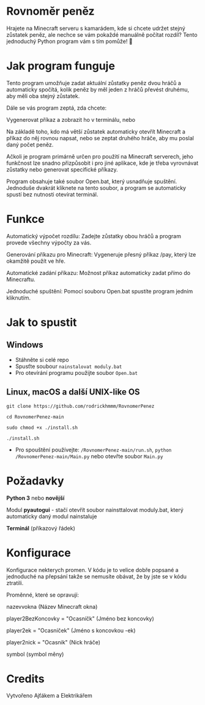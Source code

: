 # **Rovnoměr peněz**

Hrajete na Minecraft serveru s kamarádem, kde si chcete udržet stejný zůstatek peněz, ale nechce se vám pokaždé manuálně počítat rozdíl? 
Tento jednoduchý Python program vám s tím pomůže! 🚀


# Jak program funguje

Tento program umožňuje zadat aktuální zůstatky peněz dvou hráčů a automaticky spočítá, kolik peněz by měl jeden z hráčů převést druhému, aby měli oba stejný zůstatek.

Dále se vás program zeptá, zda chcete:

Vygenerovat příkaz a zobrazit ho v terminálu, nebo

Na základě toho, kdo má větší zůstatek automaticky otevřít Minecraft a příkaz do něj rovnou napsat, nebo se zeptat druhého hráče, aby mu poslal daný počet peněz.


Ačkoli je program primárně určen pro použití na Minecraft serverech, jeho funkčnost lze snadno přizpůsobit i pro jiné aplikace, kde je třeba vyrovnávat zůstatky nebo generovat specifické příkazy.

Program obsahuje také soubor Open.bat, který usnadňuje spuštění. Jednoduše dvakrát kliknete na tento soubor, a program se automaticky spustí bez nutnosti otevírat terminál.


# Funkce

Automatický výpočet rozdílu: Zadejte zůstatky obou hráčů a program provede všechny výpočty za vás.

Generování příkazu pro Minecraft: Vygeneruje přesný příkaz /pay, který lze okamžitě použít ve hře.

Automatické zadání příkazu: Možnost příkaz automaticky zadat přímo do Minecraftu.

Jednoduché spuštění: Pomocí souboru Open.bat spustíte program jedním kliknutím.

# Jak to spustit

## Windows

- Stáhněte si celé repo
- Spusťte soubour ```nainstalovat moduly.bat```
- Pro otevírání programu použijte soubor ```Open.bat```

## Linux, macOS a další UNIX-like OS

```git clone https://github.com/rodrickhmmm/RovnomerPenez```

```cd RovnomerPenez-main```

```sudo chmod +x ./install.sh```

```./install.sh```

- Pro spouštění používejte: ```/RovnomerPenez-main/run.sh```, ```python /RovnomerPenez-main/Main.py``` nebo otevřte soubor ```Main.py```

# Požadavky


**Python 3** nebo **novější**

Modul **pyautogui** - stačí otevřít soubor nainsttalovat moduly.bat, který automaticky daný modul nainstaluje

**Terminál** (příkazový řádek)


# Konfigurace

Konfigurace nekterych promen. V kódu je to velice dobře popsané a jednoduché na přepsání takže se nemusíte obávat, že by jste se v kódu ztratili.

Proměnné, které se opravují: 

nazevvokna (Název Minecraft okna)

player2BezKoncovky = "Ocasníčk" (Jméno bez koncovky)

player2ek = "Ocasníček" (Jméno s koncovkou -ek)

player2nick = "Ocasnik" (Nick hráče)

symbol (symbol měny)


# Credits

Vytvořeno Ajťákem a Elektrikářem